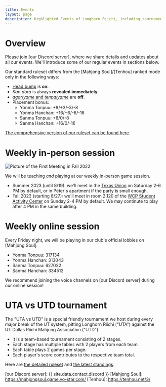 ```yaml
---
title: Events
layout: page
description: Highlighted Events of Longhorn Riichi, including tournaments and weekly game sessions.
---
```


# Overview

Please join [our Discord server], where we share details and updates about all our events. We'll introduce some of our regular events in sections below.

Our standard ruleset differs from the [Mahjong Soul]/[Tenhou] ranked mode only in the following ways:

- [Head bump](https://riichi.wiki/Atamahane) is **on**.
- *Kan dora* is always **revealed immediately**.
- [*agariyame* and *tenpaiyame*](https://en.wikipedia.org/wiki/Japanese_mahjong#:~:text=negative%20point%20value.-,Runaway%20victory,-%5Bedit%5D) are **off**.
- Placement bonus:
  - Yonma Tonpuu: +8/+3/-3/-8
  - Yonma Hanchan: +16/+6/-6/-16
  - Sanma Tonpuu: +8/0/-8
  - Sanma Hanchan: +16/0/-16

[The comprehensive version of our ruleset can be found here](https://docs.google.com/document/d/1011QKCC-4hp8SH-bnJYyyrUGNVPA5HCai1dTHBrrL7A/edit?usp=sharing).

# Weekly in-person session

![Picture of the First Meeting in Fall 2022](https://lh3.googleusercontent.com/pw/AIL4fc9thy73Z7K282j7agKujwaIGt8tibqA3RCpY0I8DZ3ZU8CC87D0e5zxKj9PxnQGs_WyDHqkPYMTldoL_PgdqpNTWeUS-rnIOTNnapoVnXMJm3ebuQ=h400)

We will be teaching *and* playing at our weekly in-person game session.

- Summer 2023 (until 8/19): we'll meet in the [Texas Union](https://goo.gl/maps/wzcjMCf5gCCxvSZ89) on Saturday 2-6 PM by default, or in Peter's apartment if the party is small enough.
- Fall 2023 (starting 8/27): we'll meet in room 2.120 of the [WCP Student Activity Center](https://goo.gl/maps/oQdE96JN4a3atbvZ7) on Sunday 2-4 PM by default. We may continute to play after 4 PM in the same building.

# Weekly online session

Every Friday night, we will be playing in our club's official lobbies on [Mahjong Soul]:
- Yonma Tonpuu: 317134
- Yonma Hanchan: 313043
- Sanma Tonpuu: 627022
- Sanma Hanchan: 334512

We recommend joining the voice channels on [our Discord server] during our online session!

# UTA vs UTD tournament

The "UTA vs UTD" is a special friendly tournament we host during every major break of the UT system, pitting Longhorn Riichi ("UTA") against the UT Dallas Riichi Mahjong Association ("UTD").
- It is a team-based tournament consisting of 2 stages.
- Each stage has multiple tables with 2 players from each team.
- Each table plays 2 games per stage.
- Each player's score contributes to the respective team total.

Here are [the detailed ruleset](https://docs.google.com/document/d/1fEAlO2yt9cGMqz1cgdEfXbsNulxHll74D5h_M-hKnPU/edit?usp=sharing) and [the latest standings](https://docs.google.com/spreadsheets/d/1rvsH9FQVwqV5IE5YJbBqVqPjCJsl6P7E376IQBg4_Pg/edit?usp=sharing).




[our Discord server]: {{ site.data.contact.discord }}
[Mahjong Soul]: https://mahjongsoul.game.yo-star.com/
[Tenhou]: https://tenhou.net/3/
